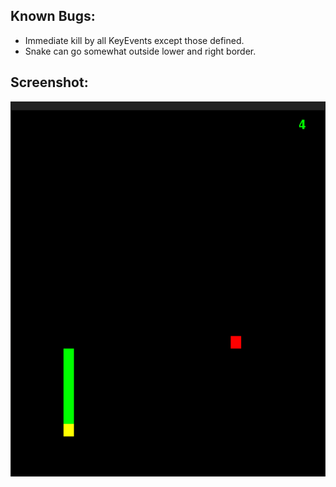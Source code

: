 ## Known Bugs:
 - Immediate kill by all KeyEvents except those defined.
 - Snake can go somewhat outside lower and right border. 
 
## Screenshot:
 <img src="https://raw.githubusercontent.com/coolhill/snake/master/example.png" width="600px" height="600px">
